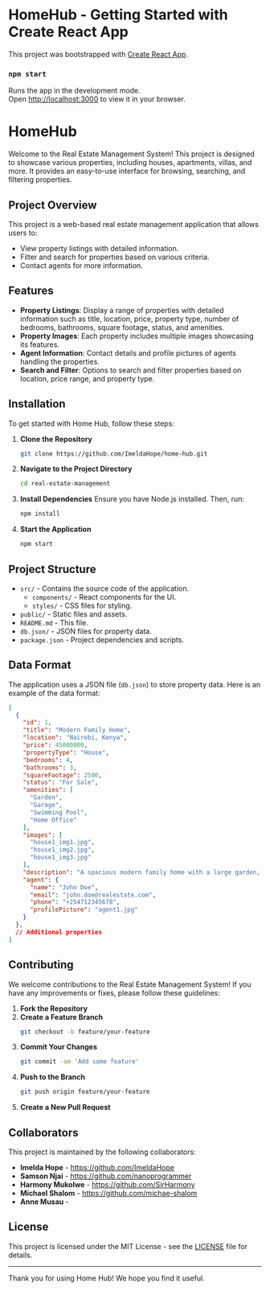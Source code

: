 # HomeHub - Getting Started with Create React App

This project was bootstrapped with [Create React App](https://github.com/facebook/create-react-app).


### `npm start`

Runs the app in the development mode.\
Open [http://localhost:3000](http://localhost:3000) to view it in your browser.


# HomeHub

Welcome to the Real Estate Management System! This project is designed to showcase various properties, including houses, apartments, villas, and more. It provides an easy-to-use interface for browsing, searching, and filtering properties.

## Project Overview

This project is a web-based real estate management application that allows users to:

- View property listings with detailed information.
- Filter and search for properties based on various criteria.
- Contact agents for more information.

## Features

- **Property Listings**: Display a range of properties with detailed information such as title, location, price, property type, number of bedrooms, bathrooms, square footage, status, and amenities.
- **Property Images**: Each property includes multiple images showcasing its features.
- **Agent Information**: Contact details and profile pictures of agents handling the properties.
- **Search and Filter**: Options to search and filter properties based on location, price range, and property type.

## Installation

To get started with Home Hub, follow these steps:

1. **Clone the Repository**
   ```bash
   git clone https://github.com/ImeldaHope/home-hub.git
   ```
2. **Navigate to the Project Directory**
   ```bash
   cd real-estate-management
   ```
3. **Install Dependencies**
   Ensure you have Node.js installed. Then, run:
   ```bash
   npm install
   ```
4. **Start the Application**
   ```bash
   npm start
   ```

## Project Structure

- `src/` - Contains the source code of the application.
  - `components/` - React components for the UI.
  - `styles/` - CSS files for styling.  
- `public/` - Static files and assets.
- `README.md` - This file.
- `db.json/` - JSON files for property data.
- `package.json` - Project dependencies and scripts.

## Data Format

The application uses a JSON file (`db.json`) to store property data. Here is an example of the data format:

```json
[
  {
    "id": 1,
    "title": "Modern Family Home",
    "location": "Nairobi, Kenya",
    "price": 45000000,
    "propertyType": "House",
    "bedrooms": 4,
    "bathrooms": 3,
    "squareFootage": 2500,
    "status": "For Sale",
    "amenities": [
      "Garden",
      "Garage",
      "Swimming Pool",
      "Home Office"
    ],
    "images": [
      "house1_img1.jpg",
      "house1_img2.jpg",
      "house1_img3.jpg"
    ],
    "description": "A spacious modern family home with a large garden, perfect for a growing family.",
    "agent": {
      "name": "John Doe",
      "email": "john.doe@realestate.com",
      "phone": "+254712345678",
      "profilePicture": "agent1.jpg"
    }
  },
  // Additional properties
]
```

## Contributing

We welcome contributions to the Real Estate Management System! If you have any improvements or fixes, please follow these guidelines:

1. **Fork the Repository**
2. **Create a Feature Branch**
   ```bash
   git checkout -b feature/your-feature
   ```
3. **Commit Your Changes**
   ```bash
   git commit -am 'Add some feature'
   ```
4. **Push to the Branch**
   ```bash
   git push origin feature/your-feature
   ```
5. **Create a New Pull Request**

## Collaborators

This project is maintained by the following collaborators:
- **Imelda Hope** - https://github.com/ImeldaHope
- **Samson Njai** - https://github.com/nanoprogrammer
- **Harmony Mukolwe** - https://github.com/SirHarmony
- **Michael Shalom** - https://github.com/michae-shalom
- **Anne Musau**  - 

## License

This project is licensed under the MIT License - see the [LICENSE](LICENSE) file for details.


---

Thank you for using Home Hub! We hope you find it useful.
